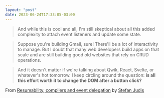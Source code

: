 ```yaml
---
layout: "post"
date: 2023-06-24T17:33:05-03:00
---
```


> And while this is cool and all, I'm still skeptical about all this added complexity to attach event listeners and update some state.

> Suppose you're building Gmail, sure! There'll be a lot of interactivity to manage. But I doubt that many web developers build apps on that scale and are still building good old websites that rely on CRUD operations.

> And it doesn't matter if we're talking about Qwik, React, Svelte, or whatever's hot tomorrow. I keep circling around the question: **is all this effort worth it to change the DOM after a button click?**

From [Resumability, compilers and event delegation](https://www.stefanjudis.com/notes/resumability-compilers-and-event-delegation/) by [Stefan Judis](https://www.stefanjudis.com/)
